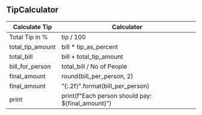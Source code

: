 ## TipCalculator

Calculate Tip     | Calculator
-------------     | -------------
Total Tip in %    |  tip / 100
total_tip_amount  |  bill * tip_as_percent
total_bill        |  bill + total_tip_amount
bill_for_person   |  total_bill / No of People
final_amount      |  round(bill_per_person, 2)
final_amount      |  "{:.2f}".format(bill_per_person)
print             |  print(f"Each person should pay: ${final_amount}")
